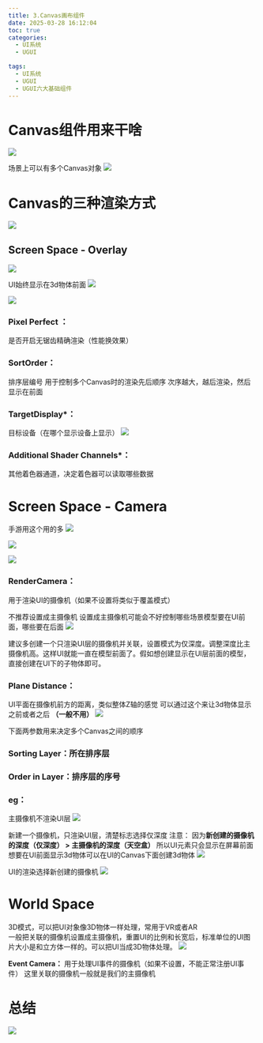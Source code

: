 ```yaml
---
title: 3.Canvas画布组件
date: 2025-03-28 16:12:04
toc: true
categories:
  - UI系统
  - UGUI

tags:
  - UI系统
  - UGUI
  - UGUI六大基础组件
---
```


# Canvas组件用来干啥
![](3.Canvas画布组件/file-20250328161331979.png)


场景上可以有多个Canvas对象
![](3.Canvas画布组件/file-20250328161451808.png)


# Canvas的三种渲染方式
![](3.Canvas画布组件/file-20250328161651369.png)

## Screen Space - Overlay
![](3.Canvas画布组件/file-20250328161814899.png)

UI始终显示在3d物体前面
![](3.Canvas画布组件/file-20250328162820350.png)


![](3.Canvas画布组件/file-20250328162153133.png)

### Pixel Perfect ：
是否开启无锯齿精确渲染（性能换效果）

### SortOrder：
排序层编号
用于控制多个Canvas时的渲染先后顺序
次序越大，越后渲染，然后显示在前面


### TargetDisplay*：
目标设备（在哪个显示设备上显示）
![](3.Canvas画布组件/file-20250328162306884.png)

### Additional Shader Channels*：
其他着色器通道，决定着色器可以读取哪些数据


# Screen Space - Camera
手游用这个用的多
![](3.Canvas画布组件/file-20250328162905643.png)

![](3.Canvas画布组件/file-20250328163107754.png)

![](3.Canvas画布组件/file-20250328163856193.png)
### RenderCamera：
用于渲染UI的摄像机（如果不设置将类似于覆盖模式）

不推荐设置成主摄像机
设置成主摄像机可能会不好控制哪些场景模型要在UI前面，哪些要在后面
![](3.Canvas画布组件/file-20250328163919503.png)

建议多创建一个只渲染UI层的摄像机并关联，设置模式为仅深度。调整深度比主摄像机高。这样UI就能一直在模型前面了。假如想创建显示在UI层前面的模型，直接创建在UI下的子物体即可。


### Plane Distance：
UI平面在摄像机前方的距离，类似整体Z轴的感觉
可以通过这个来让3d物体显示之前或者之后 **（一般不用）**
![](3.Canvas画布组件/screenshots.gif)


下面两参数用来决定多个Canvas之间的顺序
### Sorting Layer：所在排序层
### Order in Layer：排序层的序号


### eg：
主摄像机不渲染UI层
![](3.Canvas画布组件/file-20250328165558858.png)

新建一个摄像机，只渲染UI层，清楚标志选择仅深度
注意：
因为**新创建的摄像机的深度（仅深度） > 主摄像机的深度（天空盒）**
所以UI元素只会显示在屏幕前面
想要在UI前面显示3d物体可以在UI的Canvas下面创建3d物体
![](3.Canvas画布组件/file-20250328165956835.png)


UI的渲染选择新创建的摄像机
![](3.Canvas画布组件/file-20250328165835181.png)



# World Space
3D模式，可以把UI对象像3D物体一样处理，常用于VR或者AR  
一般把关联的摄像机设置成主摄像机，重置UI的比例和长宽后，标准单位的UI图片大小是和立方体一样的。可以把UI当成3D物体处理。
![](3.Canvas画布组件/file-20250328170925145.png)

**Event Camera：**
用于处理UI事件的摄像机（如果不设置，不能正常注册UI事件）
这里关联的摄像机一般就是我们的主摄像机

# 总结
![](3.Canvas画布组件/file-20250328171222382.png)